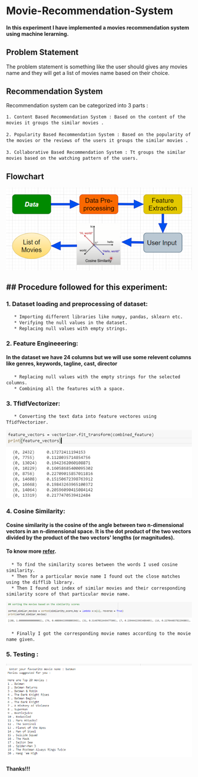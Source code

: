 # Movie-Recommendation-System

#### In this experiment I have implemented a movies recommendation system using machine lerarning.

## Problem Statement 

  The problem statement is something like the user should gives any movies name and they will get a list of movies name based on their choice.
  
## Recommendation System 
    
   Recommendation system can be categorized into 3 parts :
    
    1. Content Based Recommendation System : Based on the content of the movies it groups the similar movies .
    
    2. Popularity Based Recommendation System : Based on the popularity of the movies or the reviews of the users it groups the similar movies .
    
    3. Collaborative Based Recommendation System : Tt groups the similar movies based on the watching pattern of the users.
    
## Flowchart 

![alt text](src/1.PNG)

##  ## Procedure followed for this experiment:
    
### 1. Dataset loading and preprocessing of dataset:

       * Importing different libraries like numpy, pandas, sklearn etc.
       * Verifying the null values in the dataset.
       * Replacing null values with empty strings.
       
### 2. Feature Engineeering: 

  #### In the dataset we have 24 columns but we will use some relevent columns like genres, keywords, tagline, cast, director
  
       * Replacing null values with the empty strings for the selected columns.
       * Combining all the features with a space.
### 3. TfidfVectorizer:
       
       * Converting the text data into feature vectores using TfidfVectorizer.
       
  ![alt text](src/2.PNG)
   
### 4. Cosine Similarity: 

   #### Cosine similarity is the cosine of the angle between two n-dimensional vectors in an n-dimensional space. It is the dot product of the two vectors divided by the product of the two vectors' lengths (or magnitudes).
   #### To know more [refer](https://en.wikipedia.org/wiki/Cosine_similarity).
   
      * To find the similarity scores between the words I used cosine similarity.
      * Then for a particular movie name I found out the close matches using the difflib library.
      * Then I found out index of similar movies and their corresponding similarity score of that particular movie name.
      
   ![alt text](src/3.PNG)
   
      * Finally I got the corresponding movie names according to the movie name given.
      

 ### 5. Testing : 
 
   ![alt text](src/4.PNG)
   
   
   
#### Thanks!!!
    


